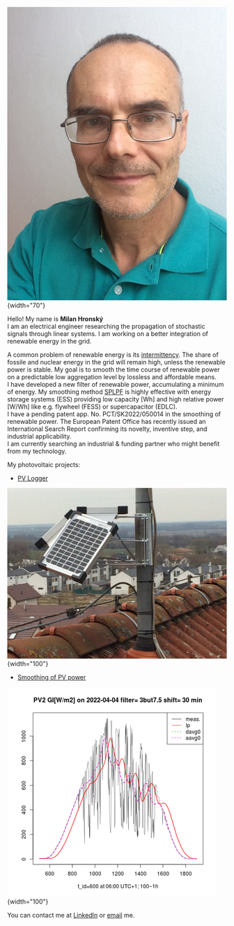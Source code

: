 ![Milan](img/Milan.jpg){width="70"}

Hello! My name is **Milan Hronský**  
I am an electrical engineer researching the propagation of stochastic signals through linear systems. I am working on a better integration of renewable energy in the grid.  

A common problem of renewable energy is its [intermittency](https://mhrons.github.io/pv_intermit/).
The share of fossile and nuclear energy in the grid will remain high, unless the renewable power is stable. My goal is to smooth the time course of renewable power on a predictable low aggregation level by lossless and affordable means.  
I have developed a new filter of renewable power, accumulating a minimum of energy. My smoothing method [SPLPF](https://mhrons.github.io/splpf/) is highly effective with energy storage systems (ESS) providing low capacity [Wh] and high relative power [W/Wh] like e.g. flywheel (FESS) or supercapacitor (EDLC).  
I have a pending patent app. No. PCT/SK2022/050014 in the smoothing of renewable power. The European Patent Office has recently issued an International Search Report confirming its novelty, inventive step, and industrial applicability.  
I am currently searching an industrial & funding partner who might benefit from my technology.

My photovoltaic projects:

- [PV Logger](https://mhrons.github.io/pv_log/)
  
![PV Panels](img/PV_Panels.JPG){width="100"}  
  
- [Smoothing of PV power](https://mhrons.github.io/pv_smooth/)

![GI Smoothing](img/GI_PV2.3but7.5.2022-04-04.png){width="100"}

You can contact me at [LinkedIn](https://www.linkedin.com/in/milan-hronsky-76132224/) or [email](mailto:milan.hronsky@gmail.com) me.
